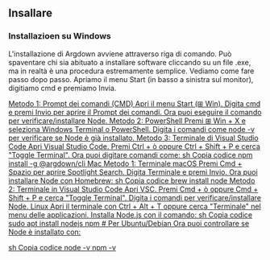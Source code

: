 ## Insallare

### Installazioen su Windows

L'installazione di Argdown avviene attraverso riga di comando. Può spaventare chi sia abituato a installare software cliccando su un file .exe, ma in realtà è una procedura estremamente semplice.
Vediamo come fare passo dopo passo.
Apriamo il menu Start (in basso a sinistra sul monitor), digitiamo cmd e premiamo Invia. 
<figure>
  <a href="cmd.PNG">
</figure>


Metodo 1: Prompt dei comandi (CMD)
Apri il menu Start (⊞ Win).
Digita cmd e premi Invio per aprire il Prompt dei comandi.
Ora puoi eseguire il comando per verificare/installare Node.
Metodo 2: PowerShell
Premi ⊞ Win + X e seleziona Windows Terminal o PowerShell.
Digita i comandi come node -v per verificare se Node è già installato.
Metodo 3: Terminale di Visual Studio Code
Apri Visual Studio Code.
Premi Ctrl + ò oppure Ctrl + Shift + P e cerca "Toggle Terminal".
Ora puoi digitare comandi come:
sh
Copia codice
npm install -g @argdown/cli
Mac
Metodo 1: Terminale macOS
Premi Cmd + Spazio per aprire Spotlight Search.
Digita Terminale e premi Invio.
Ora puoi installare Node con Homebrew:
sh
Copia codice
brew install node
Metodo 2: Terminale in Visual Studio Code
Apri VSC.
Premi Cmd + ò oppure Cmd + Shift + P e cerca "Toggle Terminal".
Digita i comandi per verificare/installare Node.
Linux
Apri il terminale con Ctrl + Alt + T oppure cerca "Terminale" nel menu delle applicazioni.
Installa Node.js con il comando:
sh
Copia codice
sudo apt install nodejs npm  # Per Ubuntu/Debian
Ora puoi controllare se Node è installato con:

sh
Copia codice
node -v
npm -v
